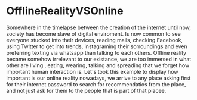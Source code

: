 # OfflineRealityVSOnline
Somewhere in the timelapse between the creation of the internet until now, society has become slave of digital enviroment. Is now common to see everyone stucked into their devices, reading mails, checking Facebook, using Twitter to get into trends, instagraming their sorroundings and even preferring texting via whatsapp than talking to each others.
Offline reality became somehow irrelevant to our existance, we are too immersed in what other are living , eating, wearing, talking and spreading that we forget how important human interaction is. 
Let's took this example to display how important is our online reality nowadays, we arrive to any place asking first for their internet password to search for recommendatios from the place, and not just ask for them to the people that is part of that placee.
